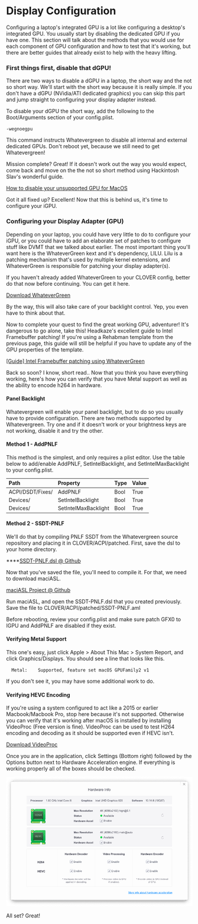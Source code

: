 # Display Configuration

Configuring a laptop's integrated GPU is a lot like configuring a desktop's integrated GPU.  You usually start by disabling the dedicated GPU if you have one.  This section will talk about the methods that you would use for each component of GPU configuration and how to test that it's working, but there are better guides that already exist to help with the heavy lifting.

### First things first, disable that dGPU!

There are two ways to disable a dGPU in a laptop, the short way and the not so short way.  We'll start with the short way because it is really simple.  If you don't have a dGPU \(NVidia/ATI dedicated graphics\) you can skip this part and jump straight to configuring your display adapter instead.

To disable your dGPU the short way, add the following to the Boot/Arguments section of your config.plist.

```text
-wegnoegpu
```

This command instructs Whatevergreen to disable all internal and external dedicated GPUs.  Don't reboot yet, because we still need to get Whatevergreen!

Mission complete?  Great!  If it doesn't work out the way you would expect, come back and move on the the not so short method using Hackintosh Slav's wonderful guide.

[How to disable your unsupported GPU for MacOS](https://khronokernel-4.gitbook.io/disable-unsupported-gpus/)

Got it all fixed up?  Excellent!  Now that this is behind us, it's time to configure your iGPU.

### Configuring your Display Adapter \(GPU\)

Depending on your laptop, you could have very little to do to configure your iGPU, or you could have to add an elaborate set of patches to configure stuff like DVMT that we talked about earlier.  The most important thing you'll want here is the WhateverGreen kext and it's dependency, LILU.  Lilu is a patching mechanism that's used by multiple kernel extensions, and WhateverGreen is responsible for patching your display adapter\(s\).

If you haven't already added WhateverGreen to your CLOVER config, better do that now before continuing.  You can get it here.

[Download WhateverGreen](https://github.com/acidanthera/WhateverGreen/releases)

By the way, this will also take care of your backlight control.  Yep, you even have to think about that.

Now to complete your quest to find the great working GPU, adventurer! It's dangerous to go alone, take this!  Headkaze's excellent guide to Intel Framebuffer patching!  If you're using a Rehabman template from the previous page, this guide will still be helpful if you have to update any of the GPU properties of the template.

[\[Guide\] Intel Framebuffer patching using WhateverGreen](https://www.tonymacx86.com/threads/guide-intel-framebuffer-patching-using-whatevergreen.256490/)

Back so soon?  I know, short read.. Now that you think you have everything working, here's how you can verify that you have Metal support as well as the ability to encode h264 in hardware.

#### Panel Backlight

Whatevergreen will enable your panel backlight, but to do so you usually have to provide configuration.  There are two methods supported by Whatevergreen.  Try one and if it doesn't work or your brightness keys are not working, disable it and try the other.

#### Method 1 - AddPNLF

This method is the simplest, and only requires a plist editor.  Use the table below to add/enable AddPNLF, SetIntelBacklight, and SetIntelMaxBacklight to your config.plist.

| Path | Property | Type | Value |
| :--- | :--- | :--- | :--- |
| ACPI/DSDT/Fixes/ | AddPNLF | Bool | True |
| Devices/ | SetIntelBacklight | Bool | True |
| Devices/ | SetIntelMaxBacklight | Bool | True |

#### Method 2 - SSDT-PNLF

We'll do that by compiling PNLF SSDT from the Whatevergreen source repository and placing it in CLOVER/ACPI/patched.  First, save the dsl to your home directory.

\*\*\*\*[SSDT-PNLF.dsl @ Github](https://raw.githubusercontent.com/acidanthera/WhateverGreen/master/Manual/SSDT-PNLF.dsl)

Now that you've saved the file, you'll need to compile it.  For that, we need to download maciASL.

[maciASL Project @ Github](https://github.com/acidanthera/MaciASL)

Run maciASL, and open the SSDT-PNLF.dsl that you created previously.  Save the file to CLOVER/ACPI/patched/SSDT-PNLF.aml

Before rebooting, review your config.plist and make sure patch GFX0 to IGPU and AddPNLF are disabled if they exist.

#### Verifying Metal Support

This one's easy, just click Apple &gt; About This Mac &gt; System Report, and click Graphics/Displays.  You should see a line that looks like this.

```text
  Metal:	Supported, feature set macOS GPUFamily2 v1
```

If you don't see it, you may have some additional work to do.

#### Verifying HEVC Encoding

If you're using a system configured to act like a 2015 or earlier Macbook/Macbook Pro, stop here because it's not supported.  Otherwise you can verify that it's working after macOS is installed by installing VideoProc \(Free version is fine\).  VideoProc can be used to test H264 encoding and decoding as it should be supported even if HEVC isn't.

[Download VideoProc](https://www.videoproc.com)

Once you are in the application, click Settings \(Bottom right\) followed by the Options button next to Hardware Acceleration engine.   If everything is working properly all of the boxes should be checked.

![](.gitbook/assets/screen-shot-2019-08-23-at-8.15.58-pm.png)

All set?  Great!


